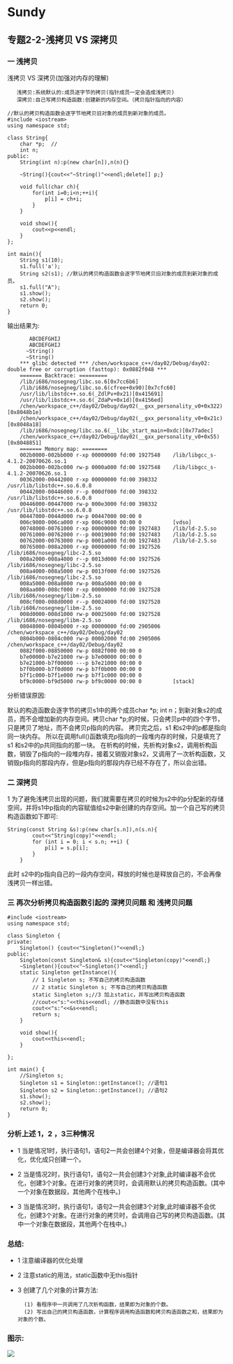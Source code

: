 # Sundy
## 专题2-2-浅拷贝 VS 深拷贝

### 一  浅拷贝


浅拷贝 VS 深拷贝(加强对内存的理解)
	
	   浅拷贝:系统默认的:成员逐字节的拷贝(指针成员一定会造成浅拷贝)
	   深拷贝:自己写拷贝构造函数:创建新的内存空间。（拷贝指针指向的内容）

 	//默认的拷贝构造函数会逐字节地拷贝旧对象的成员到新对象的成员。
	#include <iostream>
	using namespace std;
	
	class String{
		char *p;  //
		int n;
	public:
		String(int n):p(new char[n]),n(n){}
	
		~String(){cout<<"~String()"<<endl;delete[] p;}
	
		void full(char ch){
			for(int i=0;i<n;++i){
				p[i] = ch+i;
			}
		}
	
		void show(){
			cout<<p<<endl;
		}
	};
	
	int main(){
		String s1(10);
		s1.full('a');
		String s2(s1); //默认的拷贝构造函数会逐字节地拷贝旧对象的成员到新对象的成员。
		s1.full("A");
		s1.show();
		s2.show();
		return 0;
	}

输出结果为:

		   ABCDEFGHIJ
		   ABCDEFGHIJ
		  ~String()
		  ~String()
		*** glibc detected *** /chen/workspace_c++/day02/Debug/day02: double free or corruption (fasttop): 0x0882f048 ***
		======= Backtrace: =========
		/lib/i686/nosegneg/libc.so.6[0x7cc6b6]
		/lib/i686/nosegneg/libc.so.6(cfree+0x90)[0x7cfc60]
		/usr/lib/libstdc++.so.6(_ZdlPv+0x21)[0x415691]
		/usr/lib/libstdc++.so.6(_ZdaPv+0x1d)[0x4156ed]
		/chen/workspace_c++/day02/Debug/day02(__gxx_personality_v0+0x322)[0x8048b1e]
		/chen/workspace_c++/day02/Debug/day02(__gxx_personality_v0+0x21c)[0x8048a18]
		/lib/i686/nosegneg/libc.so.6(__libc_start_main+0xdc)[0x77adec]
		/chen/workspace_c++/day02/Debug/day02(__gxx_personality_v0+0x55)[0x8048851]
		======= Memory map: ========
		002b0000-002bb000 r-xp 00000000 fd:00 1927548    /lib/libgcc_s-4.1.2-20070626.so.1
		002bb000-002bc000 rw-p 0000a000 fd:00 1927548    /lib/libgcc_s-4.1.2-20070626.so.1
		00362000-00442000 r-xp 00000000 fd:00 398332     /usr/lib/libstdc++.so.6.0.8
		00442000-00446000 r--p 000df000 fd:00 398332     /usr/lib/libstdc++.so.6.0.8
		00446000-00447000 rw-p 000e3000 fd:00 398332     /usr/lib/libstdc++.so.6.0.8
		00447000-0044d000 rw-p 00447000 00:00 0 
		006c9000-006ca000 r-xp 006c9000 00:00 0          [vdso]
		00748000-00761000 r-xp 00000000 fd:00 1927483    /lib/ld-2.5.so
		00761000-00762000 r--p 00019000 fd:00 1927483    /lib/ld-2.5.so
		00762000-00763000 rw-p 0001a000 fd:00 1927483    /lib/ld-2.5.so
		00765000-008a2000 r-xp 00000000 fd:00 1927526    /lib/i686/nosegneg/libc-2.5.so
		008a2000-008a4000 r--p 0013d000 fd:00 1927526    /lib/i686/nosegneg/libc-2.5.so
		008a4000-008a5000 rw-p 0013f000 fd:00 1927526    /lib/i686/nosegneg/libc-2.5.so
		008a5000-008a8000 rw-p 008a5000 00:00 0 
		008aa000-008cf000 r-xp 00000000 fd:00 1927528    /lib/i686/nosegneg/libm-2.5.so
		008cf000-008d0000 r--p 00024000 fd:00 1927528    /lib/i686/nosegneg/libm-2.5.so
		008d0000-008d1000 rw-p 00025000 fd:00 1927528    /lib/i686/nosegneg/libm-2.5.so
		08048000-0804b000 r-xp 00000000 fd:00 2905006    /chen/workspace_c++/day02/Debug/day02
		0804b000-0804c000 rw-p 00002000 fd:00 2905006    /chen/workspace_c++/day02/Debug/day02
		0882f000-08850000 rw-p 0882f000 00:00 0 
		b7e00000-b7e21000 rw-p b7e00000 00:00 0 
		b7e21000-b7f00000 ---p b7e21000 00:00 0 
		b7f0b000-b7f0d000 rw-p b7f0b000 00:00 0 
		b7f1c000-b7f1e000 rw-p b7f1c000 00:00 0 
		bf9c0000-bf9d5000 rw-p bf9c0000 00:00 0          [stack]

分析错误原因:

   默认的构造函数会逐字节的拷贝s1中的两个成员char *p; int n；到新对象s2的成员，而不会增加新的内存空间。拷贝char *p;的时候，只会拷贝p中的四个字节，只是拷贝了地址，而不会拷贝p指向的内容。  拷贝完之后，s1 和s2中的p都是指向同一块内存。  所以在调用full()函数填充p指向的一段堆内存的时候，只是填充了s1 和s2中的p共同指向的那一块。 在析构的时候，先析构对象s2，调用析构函数，销毁了p指向的一段堆内存，接着又销毁对象s2，又调用了一次析构函数，又销毁p指向的那段内存，但是p指向的那段内存已经不存在了，所以会出错。


### 二 深拷贝
  1 为了避免浅拷贝出现的问题，我们就需要在拷贝的时候为s2中的p分配新的存储空间，并将s1中p指向的内容赋值给s2中新创建的内存空间。加一个自己写的拷贝构造函数如下即可:


	String(const String &s):p(new char[s.n]),n(s.n){
			cout<<"String(copy)"<<endl;
			for (int i = 0; i < s.n; ++i) {
				p[i] = s.p[i];
			}
		}

此时 s2中的p指向自己的一段内存空间，释放的时候也是释放自己的，不会再像浅拷贝一样出错。




### 三 再次分析拷贝构造函数引起的 深拷贝问题 和 浅拷贝问题

	#include <iostream>
	using namespace std;
	
	class Singleton {
	private:
		Singleton() {cout<<"Singleton()"<<endl;}
	public:
		Singleton(const Singleton& s){cout<<"Singleton(copy)"<<endl;}
		~Singleton(){cout<<"~Singleton()"<<endl;}
		static Singleton getInstance(){
			// 1 Singleton s; 不写自己的拷贝构造函数
			// 2 static Singleton s; 不写自己的拷贝构造函数
			static Singleton s;//3 加上static，并写出拷贝构造函数
			//cout<<"s:"<<this<<endl; //静态函数中没有this
			cout<<"s:"<<&s<<endl;
			return s;
		}
	
		void show(){
			cout<<this<<endl;
		}
	
	};
	
	int main() {
		//Singleton s;
		Singleton s1 = Singleton::getInstance(); //语句1
		Singleton s2 = Singleton::getInstance(); //语句2
		s1.show();
		s2.show();
		return 0;
	}


### 分析上述 1，2 ，3三种情况
 

- 1 当是情况1时，执行语句1，语句2一共会创建4个对象，但是编译器会将其优化，优化成只创建一个。


-  2 当是情况2时，执行语句1，语句2一共会创建3个对象,此时编译器不会优化，创建3个对象。在进行对象的拷贝时，会调用默认的拷贝构造函数。(其中一个对象在数据段，其他两个在栈中。)


-  3 当是情况3时，执行语句1，语句2一共会创建3个对象,此时编译器不会优化，创建3个对象。在进行对象的拷贝时，会调用自己写的拷贝构造函数。(其中一个对象在数据段，其他两个在栈中。)

### 总结:
- 1 注意编译器的优化处理
- 2 注意static的用法，static函数中无this指针
- 3 创建了几个对象的计算方法:
 
		(1) 看程序中一共调用了几次析构函数，结果即为对象的个数。
		(2) 写出自己的拷贝构造函数，计算程序调用构造函数和拷贝构造函数之和，结果即为对象的个数。
  
### 图示:
![](http://i.imgur.com/geDBev1.png)

